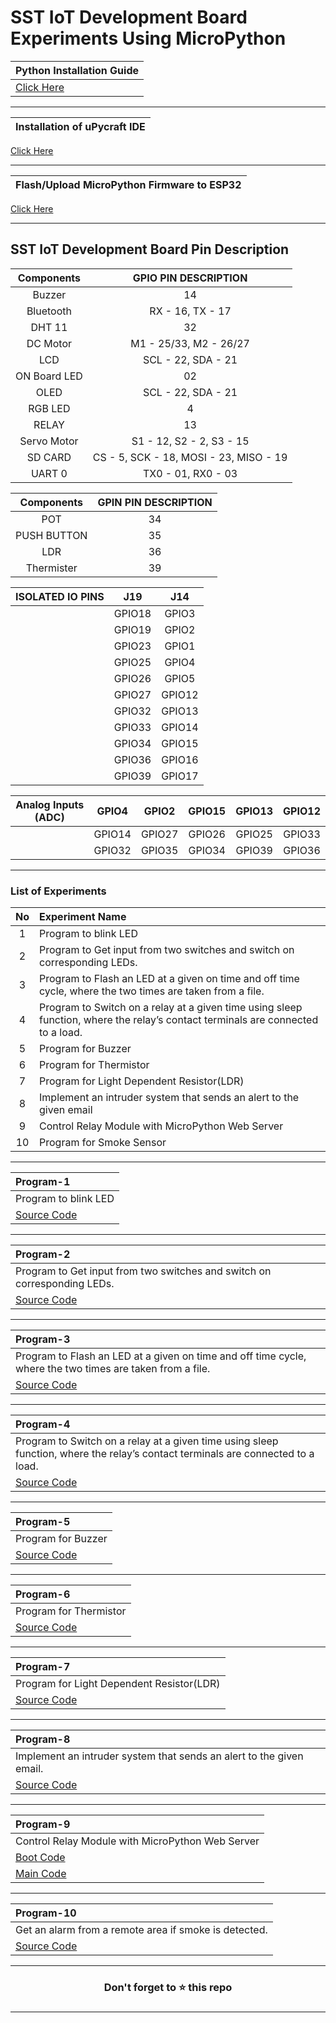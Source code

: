 # SST IoT Development Board Experiments Using MicroPython

| **Python Installation Guide** |
| :---------- |
|[Click Here](Python-Installation.md)|

-----------------

| **Installation of uPycraft IDE** |
| :------------ |
[Click Here](uPycraft-Installation.md)

-------------------


| **Flash/Upload MicroPython Firmware to ESP32** |
| :------------ |
[Click Here](Flash.md)

-------------------------

## SST IoT Development Board Pin Description

| **Components** | **GPIO PIN DESCRIPTION** |
|:----:|:----:|
|Buzzer | 14 |
|Bluetooth| RX - 16, TX - 17 |
| DHT 11| 32 |
| DC Motor | M1 - 25/33, M2 - 26/27|
| LCD | SCL - 22, SDA - 21 |
| ON Board LED | 02 |
| OLED | SCL - 22, SDA - 21 |
| RGB LED | 4 |
| RELAY | 13 |
| Servo Motor | S1 - 12, S2 - 2, S3 - 15|
| SD CARD | CS - 5, SCK - 18, MOSI - 23, MISO - 19 | 
| UART 0 | TX0 - 01, RX0 - 03 |

| **Components** | **GPIN PIN DESCRIPTION** |
|:----:|:----:|
|POT | 34 |
|PUSH BUTTON | 35 |
|LDR | 36 |
|Thermister | 39 |

|**ISOLATED IO PINS** | **J19** | **J14** | 
|:----:|:----:| :-----: | 
| | GPIO18 |GPIO3| 
| |GPIO19 |GPIO2 |
| |GPIO23 |GPIO1 |
| |GPIO25 | GPIO4| 
|| GPIO26 | GPIO5 |
|| GPIO27 | GPIO12 |
|| GPIO32 | GPIO13 |
|| GPIO33 | GPIO14 |
|| GPIO34 | GPIO15 |
|| GPIO36 | GPIO16 |
|| GPIO39 | GPIO17 |


| **Analog Inputs (ADC)** | GPIO4 |GPIO2 | GPIO15 |GPIO13 | GPIO12 |
|:----:|:----:| :-----: | :------: | :-----: | :---------: |
| |GPIO14 |GPIO27 | GPIO26 | GPIO25 | GPIO33 |
| |GPIO32 |GPIO35 |GPIO34 |GPIO39 | GPIO36 |


-----------------

### List of Experiments

| **No** | **Experiment Name** | 
| :---: | :---       |
|1|Program to blink LED |
|2|Program to Get input from two switches and switch on corresponding LEDs.|
|3|Program to Flash an LED at a given on time and off time cycle, where the two times are taken from a file.|
|4|Program to Switch on a relay at a given time using sleep function, where the relay’s contact terminals are connected to a load.|
|5|Program for Buzzer |
|6|Program for Thermistor|
|7|Program for Light Dependent Resistor(LDR)|
|8|Implement an intruder system that sends an alert to the given email|
|9|Control Relay Module with MicroPython Web Server|
|10| Program for Smoke Sensor |

---------------------

|  **Program-1** | 
| :---- |
|Program to blink LED  |
|[Source Code](Programs/Blink.py)|

--------------------

| **Program-2** |
| :---- |
|Program to Get input from two switches and switch on corresponding LEDs.|
|[Source Code](Programs/PB-LED.py)|

------------------

|  **Program-3** |
| :---- |
|Program to Flash an LED at a given on time and off time cycle, where the two times are taken from a file. |
|[Source Code](Programs/file.py)|

-------------------

|  **Program-4** |
| :---- |
|Program to Switch on a relay at a given time using sleep function, where the relay’s contact terminals are connected to a load.|
|[Source Code](Programs/Relay.py)|

---------------------

|  **Program-5** |
| :---- |
|Program for Buzzer |
|[Source Code](Programs/buzzer.py)|

-----------------------

|  **Program-6** |
| :---- |
|Program for Thermistor  |
|[Source Code](Programs/Thermister.py)|

------------------------

|  **Program-7** |
| :---- |
|Program for Light Dependent Resistor(LDR) |
|[Source Code](Programs/ldr.py)|

------------------------

|  **Program-8** |
| :---- |
|Implement an intruder system that sends an alert to the given email.|
|[Source Code](Programs/pir.py)|

-----------------------

|  **Program-9** |
| :---- |
|Control Relay Module with MicroPython Web Server|
|[Boot Code](Programs/boot.py)|
|[Main Code](Programs/main.py)|

-------------------------

|  **Program-10** |
| :---- |
|Get an alarm from a remote area if smoke is detected.|
|[Source Code](Programs/smoke.py)|

-------------------------------

<h3 align = "center">Don't forget to ⭐ this repo<h3>
  
  ---------------------------

